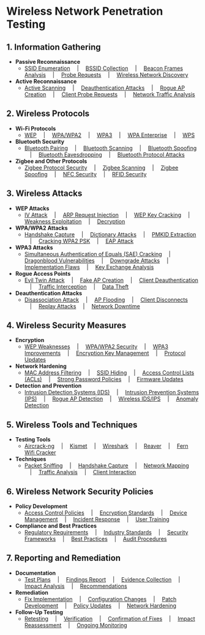 # Wireless Network Penetration Testing

## 1. Information Gathering

- **Passive Reconnaissance**
  - [SSID Enumeration](#) &emsp;|&emsp; [BSSID Collection](#) &emsp;|&emsp; [Beacon Frames Analysis](#) &emsp;|&emsp; [Probe Requests](#) &emsp;|&emsp; [Wireless Network Discovery](#)
- **Active Reconnaissance**
  - [Active Scanning](#) &emsp;|&emsp; [Deauthentication Attacks](#) &emsp;|&emsp; [Rogue AP Creation](#) &emsp;|&emsp; [Client Probe Requests](#) &emsp;|&emsp; [Network Traffic Analysis](#)

## 2. Wireless Protocols

- **Wi-Fi Protocols**
  - [WEP](#) &emsp;|&emsp; [WPA/WPA2](#) &emsp;|&emsp; [WPA3](#) &emsp;|&emsp; [WPA Enterprise](#) &emsp;|&emsp; [WPS](#)
- **Bluetooth Security**
  - [Bluetooth Pairing](#) &emsp;|&emsp; [Bluetooth Scanning](#) &emsp;|&emsp; [Bluetooth Spoofing](#) &emsp;|&emsp; [Bluetooth Eavesdropping](#) &emsp;|&emsp; [Bluetooth Protocol Attacks](#)
- **Zigbee and Other Protocols**
  - [Zigbee Protocol Security](#) &emsp;|&emsp; [Zigbee Scanning](#) &emsp;|&emsp; [Zigbee Spoofing](#) &emsp;|&emsp; [NFC Security](#) &emsp;|&emsp; [RFID Security](#)

## 3. Wireless Attacks

- **WEP Attacks**
  - [IV Attack](#) &emsp;|&emsp; [ARP Request Injection](#) &emsp;|&emsp; [WEP Key Cracking](#) &emsp;|&emsp; [Weakness Exploitation](#) &emsp;|&emsp; [Decryption](#)
- **WPA/WPA2 Attacks**
  - [Handshake Capture](#) &emsp;|&emsp; [Dictionary Attacks](#) &emsp;|&emsp; [PMKID Extraction](#) &emsp;|&emsp; [Cracking WPA2 PSK](#) &emsp;|&emsp; [EAP Attack](#)
- **WPA3 Attacks**
  - [Simultaneous Authentication of Equals (SAE) Cracking](#) &emsp;|&emsp; [Dragonblood Vulnerabilities](#) &emsp;|&emsp; [Downgrade Attacks](#) &emsp;|&emsp; [Implementation Flaws](#) &emsp;|&emsp; [Key Exchange Analysis](#)
- **Rogue Access Points**
  - [Evil Twin Attack](#) &emsp;|&emsp; [Fake AP Creation](#) &emsp;|&emsp; [Client Deauthentication](#) &emsp;|&emsp; [Traffic Interception](#) &emsp;|&emsp; [Data Theft](#)
- **Deauthentication Attacks**
  - [Disassociation Attack](#) &emsp;|&emsp; [AP Flooding](#) &emsp;|&emsp; [Client Disconnects](#) &emsp;|&emsp; [Replay Attacks](#) &emsp;|&emsp; [Network Downtime](#)

## 4. Wireless Security Measures

- **Encryption**
  - [WEP Weaknesses](#) &emsp;|&emsp; [WPA/WPA2 Security](#) &emsp;|&emsp; [WPA3 Improvements](#) &emsp;|&emsp; [Encryption Key Management](#) &emsp;|&emsp; [Protocol Updates](#)
- **Network Hardening**
  - [MAC Address Filtering](#) &emsp;|&emsp; [SSID Hiding](#) &emsp;|&emsp; [Access Control Lists (ACLs)](#) &emsp;|&emsp; [Strong Password Policies](#) &emsp;|&emsp; [Firmware Updates](#)
- **Detection and Prevention**
  - [Intrusion Detection Systems (IDS)](#) &emsp;|&emsp; [Intrusion Prevention Systems (IPS)](#) &emsp;|&emsp; [Rogue AP Detection](#) &emsp;|&emsp; [Wireless IDS/IPS](#) &emsp;|&emsp; [Anomaly Detection](#)

## 5. Wireless Tools and Techniques

- **Testing Tools**
  - [Aircrack-ng](#) &emsp;|&emsp; [Kismet](#) &emsp;|&emsp; [Wireshark](#) &emsp;|&emsp; [Reaver](#) &emsp;|&emsp; [Fern Wifi Cracker](#)
- **Techniques**
  - [Packet Sniffing](#) &emsp;|&emsp; [Handshake Capture](#) &emsp;|&emsp; [Network Mapping](#) &emsp;|&emsp; [Traffic Analysis](#) &emsp;|&emsp; [Client Interaction](#)

## 6. Wireless Network Security Policies

- **Policy Development**
  - [Access Control Policies](#) &emsp;|&emsp; [Encryption Standards](#) &emsp;|&emsp; [Device Management](#) &emsp;|&emsp; [Incident Response](#) &emsp;|&emsp; [User Training](#)
- **Compliance and Best Practices**
  - [Regulatory Requirements](#) &emsp;|&emsp; [Industry Standards](#) &emsp;|&emsp; [Security Frameworks](#) &emsp;|&emsp; [Best Practices](#) &emsp;|&emsp; [Audit Procedures](#)

## 7. Reporting and Remediation

- **Documentation**
  - [Test Plans](#) &emsp;|&emsp; [Findings Report](#) &emsp;|&emsp; [Evidence Collection](#) &emsp;|&emsp; [Impact Analysis](#) &emsp;|&emsp; [Recommendations](#)
- **Remediation**
  - [Fix Implementation](#) &emsp;|&emsp; [Configuration Changes](#) &emsp;|&emsp; [Patch Development](#) &emsp;|&emsp; [Policy Updates](#) &emsp;|&emsp; [Network Hardening](#)
- **Follow-Up Testing**
  - [Retesting](#) &emsp;|&emsp; [Verification](#) &emsp;|&emsp; [Confirmation of Fixes](#) &emsp;|&emsp; [Impact Reassessment](#) &emsp;|&emsp; [Ongoing Monitoring](#)

